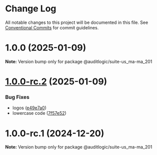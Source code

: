 # Change Log

All notable changes to this project will be documented in this file.
See [Conventional Commits](https://conventionalcommits.org) for commit guidelines.

# 1.0.0 (2025-01-09)

**Note:** Version bump only for package @auditlogic/suite-us_ma-ma_201





# [1.0.0-rc.2](https://github.com/auditlogic/suite/compare/@auditlogic/suite-us_ma-ma_201@1.0.0-rc.1...@auditlogic/suite-us_ma-ma_201@1.0.0-rc.2) (2025-01-09)


### Bug Fixes

* logos ([e49e7a0](https://github.com/auditlogic/suite/commit/e49e7a02bf4796ad65ffe6748e4a155ad580ae87))
* lowercase code ([7f57e52](https://github.com/auditlogic/suite/commit/7f57e52dd717027bf4ad069abef5482839116143))





# 1.0.0-rc.1 (2024-12-20)

**Note:** Version bump only for package @auditlogic/suite-us_ma-ma_201
